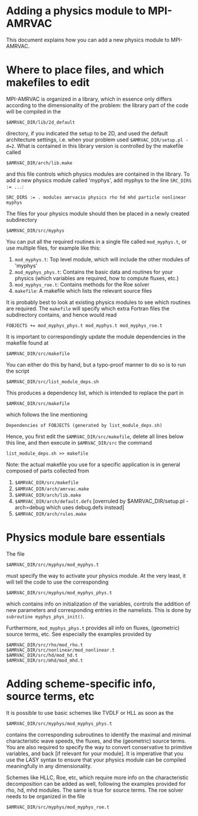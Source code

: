 # Adding a physics module to MPI-AMRVAC

This document explains how you can add a new physics module to MPI-AMRVAC.

# Where to place files, and which makefiles to edit

MPI-AMRVAC is organized in a library, which in essence only differs according
to the dimensionality of the problem: the library part of the code will be compiled
in the

    $AMRVAC_DIR/lib/2d_default

directory, if you indicated the setup to be 2D, and used the default
architecture settings, i.e. when your problem used `$AMRVAC_DIR/setup.pl -d=2`.
What is contained in this library version is controlled by the makefile called

    $AMRVAC_DIR/arch/lib.make

and this file controls which physics modules are contained in the library. To
add a new physics module called 'myphys', add myphys to the line `SRC_DIRS :=
...`:

    SRC_DIRS := . modules amrvacio physics rho hd mhd particle nonlinear myphys

The files for your physics module should then be placed in a newly created
subdirectory

    $AMRVAC_DIR/src/myphys

You can put all the required routines in a single file called `mod_myphys.t`, or
use multiple files, for example like this:

1. `mod_myphys.t`: Top level module, which will include
   the other modules of 'myphys'
2. `mod_myphys_phys.t`: Contains the basic data and
   routines for your physics (which variables are required, how to compute
   fluxes, etc.)
3. `mod_myphys_roe.t`: Contains methods for the Roe solver
4. `makefile`:  A makefile which lists the relevant source files

It is probably best to look at existing physics modules to see which routines
are required. The `makefile` will specify which extra Fortran files the
subdirectory contains, and hence would read

    FOBJECTS += mod_myphys_phys.t mod_myphys.t mod_myphys_roe.t

It is important to correspondingly update the module dependencies in the makefile found at

    $AMRVAC_DIR/src/makefile

You can either do this by hand, but a typo-proof manner to do so is to run the script

    $AMRVAC_DIR/src/list_module_deps.sh

This produces a dependency list, which is intended to replace the part in

    $AMRVAC_DIR/src/makefile

which follows the line mentioning

    Dependencies of FOBJECTS (generated by list_module_deps.sh)

Hence, you first edit the `$AMRVAC_DIR/src/makefile`, delete all lines below this line, and then
execute in `$AMRVAC_DIR/src` the command

    list_module_deps.sh >> makefile

Note: the actual makefile you use for a specific application is in general composed of parts collected from

1. `$AMRVAC_DIR/src/makefile`
2. `$AMRVAC_DIR/arch/amrvac.make`
3. `$AMRVAC_DIR/arch/lib.make`
4. `$AMRVAC_DIR/arch/default.defs`  [overruled by $AMRVAC_DIR/setup.pl -arch=debug which uses debug.defs instead]
5. `$AMRVAC_DIR/arch/rules.make`

# Physics module bare essentials

The file

    $AMRVAC_DIR/src/myphys/mod_myphys.t

must specify the way to activate your physics module. At the very least, it will tell the code to use the corresponding

    $AMRVAC_DIR/src/myphys/mod_myphys_phys.t

which contains info on initialization of the variables, controls the addition of new parameters and corresponding entries in the namelists.
This is done by `subroutine myphys_phys_init()`.

Furthermore, `mod_myphys_phys.t` provides all info on fluxes, (geometric) source terms, etc.
See especially the examples provided by

    $AMRVAC_DIR/src/rho/mod_rho.t
    $AMRVAC_DIR/src/nonlinear/mod_nonlinear.t
    $AMRVAC_DIR/src/hd/mod_hd.t
    $AMRVAC_DIR/src/mhd/mod_mhd.t

# Adding scheme-specific info, source terms, etc

It is possible to use basic schemes like TVDLF or HLL as soon as the

    $AMRVAC_DIR/src/myphys/mod_myphys_phys.t

contains the corresponding subroutines to identify the maximal and minimal characteristic wave speeds, the fluxes, and the (geometric) source terms. You are also required to specify the way to convert conservative to primitive variables, and back [if relevant for your module]. It is imperative that you use the LASY syntax to ensure that
your physics module can be compiled meaningfully in any dimensionality.

Schemes like HLLC, Roe, etc, which require more info on the characteristic decomposition can be added as well,
following the examples provided for rho, hd, mhd modules. The same is true for source terms. The roe solver needs to be organized in the file

    $AMRVAC_DIR/src/myphys/mod_myphys_roe.t
